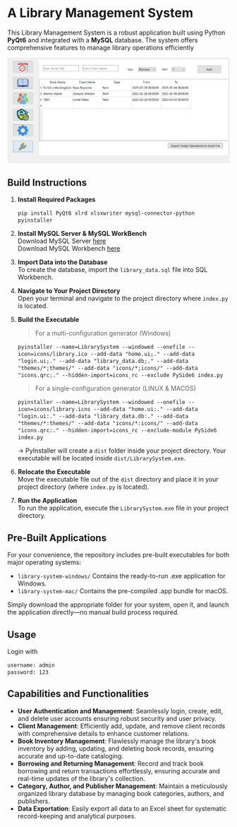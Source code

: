 # A Library Management System
This Library Management System is a robust application built using Python **PyQt6** and integrated with a **MySQL** database. The system offers comprehensive features to manage library operations efficiently

![Screenshot of Library System](/images/library_screen.png)

## Build Instructions
1) **Install Required Packages**  
   ```
   pip install PyQt6 xlrd xlsxwriter mysql-connector-python pyinstaller
   ```  
2) **Install MySQL Server & MySQL WorkBench**  
   Download MySQL Server [here](https://dev.mysql.com/downloads/mysql/)  
   Download MySQL Workbench [here](https://www.mysql.com/products/workbench/)    

3) **Import Data into the Database**  
   To create the database, import the `library_data.sql` file into SQL Workbench.  

4) **Navigate to Your Project Directory**  
   Open your terminal and navigate to the project directory where `index.py` is located.  

5) **Build the Executable**  
   > For a multi-configuration generator (Windows)
   ```
   pyinstaller --name=LibrarySystem --windowed --onefile --icon=icons/library.ico --add-data "home.ui;." --add-data "login.ui;." --add-data "library_data.db;." --add-data "themes/*;themes/" --add-data "icons/*;icons/" --add-data "icons.qrc;." --hidden-import=icons_rc --exclude PySide6 index.py
   ```
   > For a single-configuration generator (LINUX & MACOS) 
   ```
   pyinstaller --name=LibrarySystem --windowed --onefile --icon=icons/library.icns --add-data "home.ui:." --add-data "login.ui:." --add-data "library_data.db:." --add-data "themes/*:themes/" --add-data "icons/*:icons/" --add-data "icons.qrc:." --hidden-import=icons_rc --exclude-module PySide6 index.py
   ```
   → PyInstaller will create a `dist` folder inside your project directory. Your executable will be located inside `dist/LibrarySystem.exe`.

6) **Relocate the Executable**  
   Move the executable file out of the `dist` directory and place it in your project directory (where `index.py` is located).

7) **Run the Application**  
   To run the application, execute the `LibrarySystem.exe` file in your project directory.  

## Pre-Built Applications
For your convenience, the repository includes pre-built executables for both major operating systems:  
- `library-system-windows/` Contains the ready-to-run .exe application for Windows.  
- `library-system-mac/`  Contains the pre-compiled .app bundle for macOS.  

Simply download the appropriate folder for your system, open it, and launch the application directly—no manual build process required.  

## Usage
Login with 
```
username: admin
password: 123
```

## Capabilities and Functionalities
- **User Authentication and Management**: Seamlessly login, create, edit, and delete user accounts ensuring robust security and user privacy.  
- **Client Management**: Efficiently add, update, and remove client records with comprehensive details to enhance customer relations.  
- **Book Inventory Management**: Flawlessly manage the library's book inventory by adding, updating, and deleting book records, ensuring accurate and up-to-date cataloging.  
- **Borrowing and Returning Management**: Record and track book borrowing and return transactions effortlessly, ensuring accurate and real-time updates of the library's collection.  
- **Category, Author, and Publisher Management**: Maintain a meticulously organized library database by managing book categories, authors, and publishers.  
- **Data Exportation**: Easily export all data to an Excel sheet for systematic record-keeping and analytical purposes.  